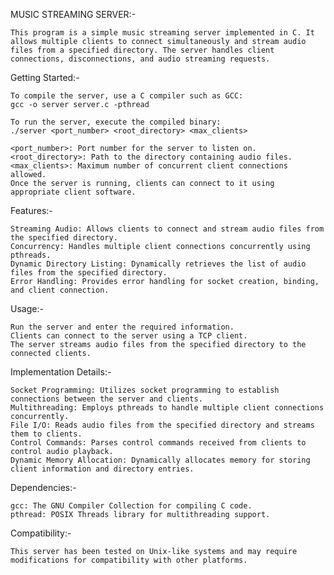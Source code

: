 MUSIC STREAMING SERVER:-

	This program is a simple music streaming server implemented in C. It allows multiple clients to connect simultaneously and stream audio files from a specified directory. The server handles client connections, disconnections, and audio streaming requests.
	
Getting Started:-

	To compile the server, use a C compiler such as GCC:
	gcc -o server server.c -pthread
	
	To run the server, execute the compiled binary:
	./server <port_number> <root_directory> <max_clients>
	
	<port_number>: Port number for the server to listen on.
	<root_directory>: Path to the directory containing audio files.
	<max_clients>: Maximum number of concurrent client connections allowed.
	Once the server is running, clients can connect to it using appropriate client software.


		
Features:-

	Streaming Audio: Allows clients to connect and stream audio files from the specified directory.
	Concurrency: Handles multiple client connections concurrently using pthreads.
	Dynamic Directory Listing: Dynamically retrieves the list of audio files from the specified directory.
	Error Handling: Provides error handling for socket creation, binding, and client connection.
	
Usage:-

	Run the server and enter the required information.
	Clients can connect to the server using a TCP client.
	The server streams audio files from the specified directory to the connected clients.
	
Implementation Details:-

	Socket Programming: Utilizes socket programming to establish connections between the server and clients.
	Multithreading: Employs pthreads to handle multiple client connections concurrently.
	File I/O: Reads audio files from the specified directory and streams them to clients.
	Control Commands: Parses control commands received from clients to control audio playback.
	Dynamic Memory Allocation: Dynamically allocates memory for storing client information and directory entries.
	
Dependencies:-

	gcc: The GNU Compiler Collection for compiling C code.
	pthread: POSIX Threads library for multithreading support.
Compatibility:-

	This server has been tested on Unix-like systems and may require modifications for compatibility with other platforms.
